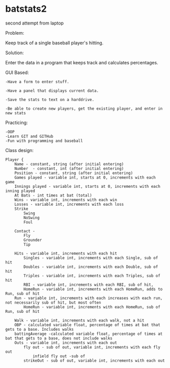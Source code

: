 # batstats2
second attempt from laptop

Problem:

Keep track of a single baseball player's hitting.

Solution:

Enter the data in a program that keeps track and calculates percentages.

GUI Based:

	-Have a form to enter stuff.

	-Have a panel that displays current data.

	-Save the stats to text on a harddrive.
	
	-Be able to create new players, get the existing player, and enter in new stats

Practicing:

	-OOP
	-Learn GIT and GITHub
	-Fun with programming and baseball
	
Class design:

	Player {
		Name - constant, string (after initial entering)
		Number	- constant, int (after initial entering)
		Position - constant, string (after initial entering)
		Games played - variable int, starts at 0, increments with each game
		Innings played - variable int, starts at 0, increments with each inning played
		At Bats - int times at bat (total)
		Wins - variable int, increments with each win
		Losses - variable int, increments with each loss
		Strike
			Swing
			NoSwing
			Foul		
		
		Contact - 
			Fly
			Grounder
			Tip
					
		Hits - variable int, increments with each hit
			Singles - variable int, increments with each Single, sub of hit
			Doubles - variable int, increments with each Double, sub of hit
			Triples - variable int, increments with each Triples, sub of hit
			RBI - variable int, increments with each RBI, sub of hit,
			HomeRun - variable int, increments with each HomeRun, adds to Run, sub of hit
		Run - variable int, increments with each increases with each run, not necessarily sub of hit, but most often
			HomeRun - variable int, increments with each HomeRun, sub of Run, sub of hit
			
		Walk - variable int, increments with each walk, not a hit
		OBP - calculated variable float, percentage of times at bat that gets to a base. Includes walks
		battingAverage -calculated variable float, percentage of times at bat that gets to a base, does not include walks
		Outs - variable int, increments with each out
			fly out - sub of out, variable int, increments with each fly out
				infield fly out -sub of 
			strikeOut - sub of out, variable int, increments with each out
			
			

